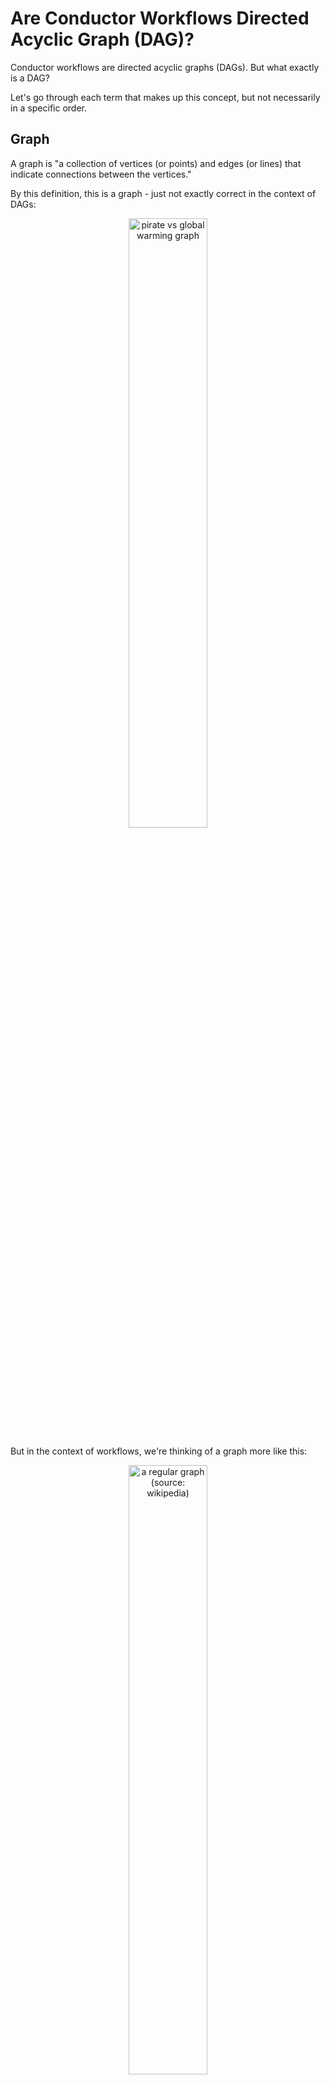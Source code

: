 # Are Conductor Workflows Directed Acyclic Graph (DAG)?

Conductor workflows are directed acyclic graphs (DAGs). But what exactly is a DAG?

Let's go through each term that makes up this concept, but not necessarily in a specific order.

## Graph

A graph is "a collection of vertices (or points) and edges (or lines) that indicate connections between the vertices."

By this definition, this is a graph - just not exactly correct in the context of DAGs:

<p align="center"><img src="/content/img/pirate_graph.gif" alt="pirate vs global warming graph" width="50%" height="auto" style={{paddingBottom: 40, paddingTop: 40}} /></p>

But in the context of workflows, we're thinking of a graph more like this:

<p align="center"><img src="/content/img/regular_graph.png" alt="a regular graph (source: wikipedia)" width="50%" height="auto" style={{paddingBottom: 40, paddingTop: 40}} /></p>

Imagine each vertex as a microservice, and the lines are how the microservices are connected together. However, this graph is not a directed graph - as there is no direction given to each connection.

## Directed

A directed graph means that there is a direction to each connection. For example, this graph is directed:

<p align="center"><img src="/content/img/directed_graph.png" alt="directed graph" width="50%" height="auto" style={{paddingBottom: 40, paddingTop: 40}} /></p>

Each arrow has a direction, Point "N" can proceed directly to "B", but "B" cannot proceed to "N" in the opposite direction.

## Acyclic

Acyclic means without circular or cyclic paths. The directed example above shows A -> B -> D -> A is a cyclic loop.

So a Directed Acyclic Graph is a set of vertices where the connections are directed without any looping. DAG charts can only "move forward" and cannot redo a step (or series of steps.)

Since a Conductor workflow is a series of vertices that can connect in only a specific direction and cannot loop, a Conductor workflow is thus a directed acyclic graph:

<p align="center"><img src="/content/img/sample-workflow-dag.png" alt="Conductor Dag" width="40%" height="auto" style={{paddingBottom: 40, paddingTop: 40}} /></p>

## Can a workflow have loops and still be a DAG?

Yes. For example, Conductor workflows have Do-While loops:

<p align="center"><img src="/content/img/do-while-workflow-dag.jpg" alt="Conductor Dag" width="70%" height="auto" style={{paddingBottom: 40, paddingTop: 40}} /></p>

This is still a DAG because the loop is just shorthand for running the tasks inside the loop over and over again. For example, if the 2nd loop in the above image is run 3 times, the workflow path will be:

1. zero_offset_fix_1
2. post_to_orbit_ref_1
3. zero_offset_fix_2
4. post_to_orbit_ref_2
5. zero_offset_fix_3
6. post_to_orbit_ref_3

The path is directed forward, and the loop just makes it easier to define the workflow.